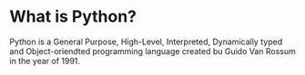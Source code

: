 # What is Python?
Python is a General Purpose, High-Level, Interpreted, Dynamically typed and Object-oriendted programming language created bu Guido Van Rossum in the year of 1991.
